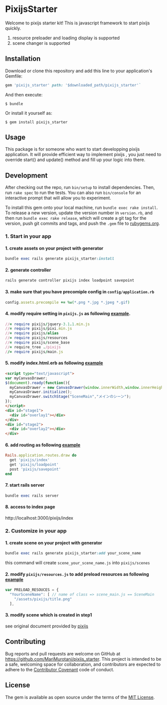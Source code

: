 # PixijsStarter

Welcome to pixijs starter kit!
This is javascript framework to start pixijs quickly.
1. resource preloader and loading display is supported
2. scene changer is supported

## Installation
Download or clone this repository and add this line to your application's Gemfile:

```ruby
gem 'pixijs_starter' path: '$downloaded_path/pixijs_starter'`
```

And then execute:

    $ bundle

Or install it yourself as:

    $ gem install pixijs_starter

## Usage

This package is for someone who want to start developping pixijs application.
It will provide efficient way to implement pixijs , you just need to override start() and update() method and fill up your logic into there.

## Development

After checking out the repo, run `bin/setup` to install dependencies. Then, run `rake spec` to run the tests. You can also run `bin/console` for an interactive prompt that will allow you to experiment.

To install this gem onto your local machine, run `bundle exec rake install`. To release a new version, update the version number in `version.rb`, and then run `bundle exec rake release`, which will create a git tag for the version, push git commits and tags, and push the `.gem` file to [rubygems.org](https://rubygems.org).

### 1. Start in your app
#### 1. create assets on your project with generator
```ruby
bundle exec rails generate pixijs_starter:install
```

#### 2. generate controller
```ruby
rails generate controller pixijs index loadpoint savepoint
```

#### 3. make sure that you have precomiple config in `config/application.rb`
```ruby
config.assets.precompile += %w(*.png *.jpg *.jpeg *.gif)
```

#### 4. modify require setting in `pixijs.js` as following  [example](https://github.com/MariMurotani/pixijs_starter_test/blob/master/app/assets/javascripts/pixijs.js).

```ruby
//= require pixijs/jquery-3.1.1.min.js
//= require pixijs/pixi.min.js
//= require pixijs/alias
//= require pixijs/resources
//= require pixijs/scene_base
//= require_tree ./pixijs
//= require pixijs/main.js
```

#### 5. modify index.html.erb as following [example](https://github.com/MariMurotani/pixijs_starter_test/blob/master/app/views/pixijs/index.html.erb)
```html
<script type="text/javascript">
var myCanvasDrawer;
$(document).ready(function(){
  myCanvasDrawer = new CanvasDrawer(window.innerWidth,window.innerHeight,0x000000);
  myCanvasDrawer.initialize();
  myCanvasDrawer.switchStage("SceneMain","メインのシーン");
});
</script>
<div id="stage1">
  <div id="overlay1"></div>
</div>
<div id="stage2">
  <div id="overlay2"></div>
</div>
```

#### 6. add routing as following [example](https://github.com/MariMurotani/pixijs_starter_test/blob/master/config/routes.rb)

```ruby
Rails.application.routes.draw do
  get 'pixijs/index'
  get 'pixijs/loadpoint'
  post 'pixijs/savepoint'
end
```

#### 7. start rails server
```ruby
bundle exec rails server
```

#### 8. access to index page
http://localhost:3000/pixijs/index

### 2. Customize in your app
#### 1. create scene on your project with generator
```ruby
bundle exec rails generate pixijs_starter:add your_scene_name
```

this command will create `scene_your_scene_name.js` into `pixijs/scenes`

#### 2. modify `pixijs/resources.js` to add preload resources as following [example](https://github.com/MariMurotani/pixijs_starter_test/blob/master/app/assets/javascripts/pixijs/resources.js)

```javascript
var PRELOAD_RESOUCES = {
  "YourSceneName": [ // name of class => scene_main.js == SceneMain
    "/assets/pixijs/title.png"
  ],
```

#### 3. modify scene which is created in step1
see original document provided by [pixijs](https://pixijs.github.io/docs/)

## Contributing

Bug reports and pull requests are welcome on GitHub at https://github.com/MariMurotani/pixijs_starter. This project is intended to be a safe, welcoming space for collaboration, and contributors are expected to adhere to the [Contributor Covenant](http://contributor-covenant.org) code of conduct.


## License

The gem is available as open source under the terms of the [MIT License](http://opensource.org/licenses/MIT).
